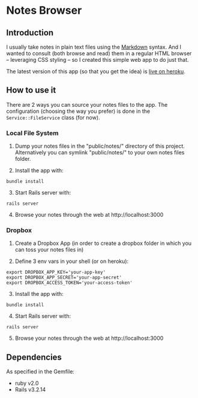 # Notes Browser

## Introduction

I usually take notes in plain text files using the [Markdown](http://daringfireball.net/projects/markdown/) syntax. And I wanted to consult (both browse and read) them in a regular HTML browser – leveraging CSS styling – so I created this simple web app to do just that.

The latest version of this app (so that you get the idea) is [live on heroku](http://notes-browser.herokuapp.com/).


## How to use it

There are 2 ways you can source your notes files to the app. The configuration (choosing the way you prefer) is done in the `Service::FileService` class (for now).

### Local File System

1. Dump your notes files in the "public/notes/" directory of this project. Alternatively you can symlink "public/notes/" to your own notes files folder.

2. Install the app with:
``` 
bundle install
``` 

3. Start Rails server with:
``` 
rails server
``` 

4. Browse your notes through the web at http://localhost:3000

### Dropbox

1. Create a Dropbox App (in order to create a dropbox folder in which you can toss your notes files in)

2. Define 3 env vars in your shell (or on heroku):
```
export DROPBOX_APP_KEY='your-app-key'
export DROPBOX_APP_SECRET='your-app-secret'
export DROPBOX_ACCESS_TOKEN='your-access-token'
```

3. Install the app with:
``` 
bundle install
``` 
4. Start Rails server with:
``` 
rails server
``` 
5. Browse your notes through the web at http://localhost:3000


## Dependencies

As specified in the Gemfile:
* ruby v2.0
* Rails v3.2.14
